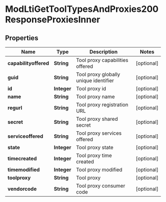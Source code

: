 

# ModLtiGetToolTypesAndProxies200ResponseProxiesInner


## Properties

| Name | Type | Description | Notes |
|------------ | ------------- | ------------- | -------------|
|**capabilityoffered** | **String** | Tool proxy capabilities offered |  [optional] |
|**guid** | **String** | Tool proxy globally unique identifier |  [optional] |
|**id** | **Integer** | Tool proxy id |  [optional] |
|**name** | **String** | Tool proxy name |  [optional] |
|**regurl** | **String** | Tool proxy registration URL |  [optional] |
|**secret** | **String** | Tool proxy shared secret |  [optional] |
|**serviceoffered** | **String** | Tool proxy services offered |  [optional] |
|**state** | **Integer** | Tool proxy state |  [optional] |
|**timecreated** | **Integer** | Tool proxy time created |  [optional] |
|**timemodified** | **Integer** | Tool proxy modified |  [optional] |
|**toolproxy** | **String** | Tool proxy |  [optional] |
|**vendorcode** | **String** | Tool proxy consumer code |  [optional] |



